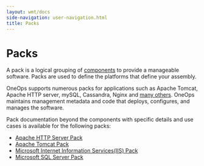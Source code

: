 ```yaml
---
layout: wmt/docs
side-navigation: user-navigation.html
title: Packs
---
```


# Packs

A pack is a logical grouping of [components](./components.html) to provide a manageable software. Packs are used to
define the platforms that define your assembly.

OneOps supports numerous packs for applications such as Apache Tomcat, Apache HTTP server, mySQL, Cassandra, Nginx and
[many others](/overview/integrations.html#software). OneOps maintains management metadata and code that deploys,
configures, and manages the software.

Pack documentation beyond the components with specific details and use cases is available for the following packs:

- [Apache HTTP Server Pack](./apache-http-server-pack.html)
- [Apache Tomcat Pack](./apache-tomcat-pack.html)
- [Microsoft Internet Information Services(IIS) Pack](./ms-iis-pack.html)
- [Microsoft SQL Server Pack](./ms-sqlserver-pack.html)
